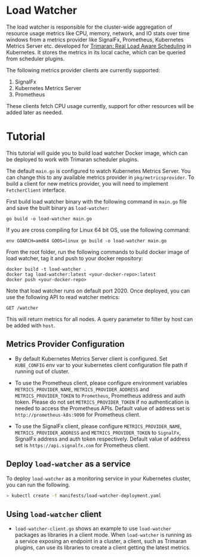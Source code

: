 # Load Watcher

The load watcher is responsible for the cluster-wide aggregation of resource usage metrics like CPU, memory, network, and IO stats over time windows from a metrics provider like SignalFx, Prometheus, Kubernetes Metrics Server etc. developed for [Trimaran: Real Load Aware Scheduling](https://github.com/kubernetes-sigs/scheduler-plugins/blob/master/kep/61-Trimaran-real-load-aware-scheduling/README.md) in Kubernetes.
It stores the metrics in its local cache, which can be queried from scheduler plugins.

The following metrics provider clients are currently supported:

1) SignalFx
2) Kubernetes Metrics Server
3) Prometheus

These clients fetch CPU usage currently, support for other resources will be added later as needed.

# Tutorial

This tutorial will guide you to build load watcher Docker image, which can be deployed to work with Trimaran scheduler plugins.

The default `main.go` is configured to watch Kubernetes Metrics Server.
You can change this to any available metrics provider in `pkg/metricsprovider`.
To build a client for new metrics provider, you will need to implement `FetcherClient` interface.

First build load watcher binary with the following command in `main.go` file and save the built binary as `load-watcher`:

```
go build -o load-watcher main.go
```

If you are cross compiling for Linux 64 bit OS, use the following command:

```
env GOARCH=amd64 GOOS=linux go build -o load-watcher main.go
```

From the root folder, run the following commands to build docker image of load watcher, tag it and push to your docker repository:

```
docker build -t load-watcher .
docker tag load-watcher:latest <your-docker-repo>:latest
docker push <your-docker-repo>
```

Note that load watcher runs on default port 2020. Once deployed, you can use the following API to read watcher metrics:

```
GET /watcher
```

This will return metrics for all nodes. A query parameter to filter by host can be added with `host`.

## Metrics Provider Configuration
- By default Kubernetes Metrics Server client is configured. Set `KUBE_CONFIG` env var to your kubernetes client configuration file path if running out of cluster.

- To use the Prometheus client, please configure environment variables `METRICS_PROVIDER_NAME`, `METRICS_PROVIDER_ADDRESS` and `METRICS_PROVIDER_TOKEN` to `Prometheus`, Prometheus address and auth token. Please do not set `METRICS_PROVIDER_TOKEN` if no authentication 
  is needed to access the Prometheus APIs. Default value of address set is `http://prometheus-k8s:9090` for Prometheus client.

- To use the SignalFx client, please configure `METRICS_PROVIDER_NAME`, `METRICS_PROVIDER_ADDRESS` and `METRICS_PROVIDER_TOKEN` to `SignalFx`, SignalFx address and auth token respectively. Default value of address set is `https://api.signalfx.com` for Prometheus client.
  
## Deploy `load-watcher` as a service
To deploy `load-watcher` as a monitoring service in your Kubernetes cluster, you can run the following.
```bash
> kubectl create -f manifests/load-watcher-deployment.yaml
```

## Using `load-watcher` client
- `load-watcher-client.go` shows an example to use `load-watcher` packages as libraries in a client mode. When `load-watcher` is running as a
service exposing an endpoint in a cluster, a client, such as Trimaran plugins, can use its libraries to create a client getting the latest metrics. 